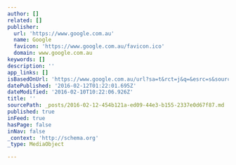 ```yaml
---
author: []
related: []
publisher:
  url: 'https://www.google.com.au'
  name: Google
  favicon: 'https://www.google.com.au/favicon.ico'
  domain: www.google.com.au
keywords: []
description: ''
app_links: []
isBasedOnUrl: 'https://www.google.com.au/url?sa=t&rct=j&q=&esrc=s&source=web&cd=8&cad=rja&uact=8&ved=0ahUKEwis4ZDt_OzKAhXLHJoKHSybAK8QFggyMAc&url=http%3A%2F%2Fcowratourism.com.au%2Fperennialle-plants-nursery%2F&usg=AFQjCNEjEI2VDYR18fGr2Pa4DCv3zO9EHw&sig2=c7IV-JlxbIK6dbmNGYJHYA'
datePublished: '2016-02-12T01:22:01.695Z'
dateModified: '2016-02-10T10:22:06.926Z'
title: ''
sourcePath: _posts/2016-02-12-454b121a-ed09-44e3-b155-2337e0d67f87.md
published: true
inFeed: true
hasPage: false
inNav: false
_context: 'http://schema.org'
_type: MediaObject

---
```

<article style=""></article>